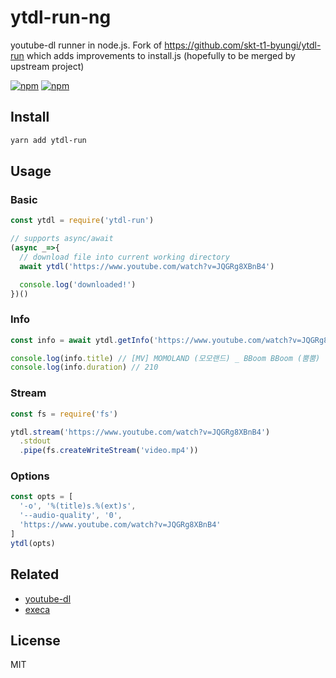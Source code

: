 # ytdl-run-ng

youtube-dl runner in node.js. Fork of https://github.com/skt-t1-byungi/ytdl-run which adds improvements to install.js (hopefully to be merged by upstream project)

[![npm](https://img.shields.io/npm/v/ytdl-run-ng.svg?style=flat-square)](https://www.npmjs.com/package/ytdl-run)
[![npm](https://img.shields.io/npm/dt/ytdl-run-ng.svg?style=flat-square)](https://www.npmjs.com/package/ytdl-run)

## Install
``` sh
yarn add ytdl-run
```

## Usage

### Basic
```js
const ytdl = require('ytdl-run')

// supports async/await
(async _=>{
  // download file into current working directory
  await ytdl('https://www.youtube.com/watch?v=JQGRg8XBnB4')

  console.log('downloaded!')
})()
```

### Info
```js
const info = await ytdl.getInfo('https://www.youtube.com/watch?v=JQGRg8XBnB4')

console.log(info.title) // [MV] MOMOLAND (모모랜드) _ BBoom BBoom (뿜뿜)
console.log(info.duration) // 210
```

### Stream 
```js
const fs = require('fs')

ytdl.stream('https://www.youtube.com/watch?v=JQGRg8XBnB4')
  .stdout
  .pipe(fs.createWriteStream('video.mp4'))
```

### Options
```js
const opts = [
  '-o', '%(title)s.%(ext)s',
  '--audio-quality', '0',
  'https://www.youtube.com/watch?v=JQGRg8XBnB4'
]
ytdl(opts)
```

## Related
- [youtube-dl](https://rg3.github.io/youtube-dl/)
- [execa](https://github.com/sindresorhus/execa)

## License
MIT
